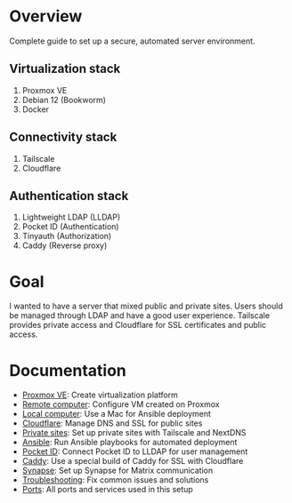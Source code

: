 # Overview

Complete guide to set up a secure, automated server environment.

## Virtualization stack

1. Proxmox VE
2. Debian 12 (Bookworm)
3. Docker

## Connectivity stack

1. Tailscale
2. Cloudflare

## Authentication stack

1. Lightweight LDAP (LLDAP)
2. Pocket ID (Authentication)
3. Tinyauth (Authorization)
4. Caddy (Reverse proxy)

# Goal

I wanted to have a server that mixed public and private sites. Users should be managed through LDAP and have a good user experience. Tailscale provides private access and Cloudflare for SSL certificates and public access.

# Documentation

-   [Proxmox VE](docs/proxmox.md): Create virtualization platform
-   [Remote computer](docs/remote.md): Configure VM created on Proxmox
-   [Local computer](docs/local.md): Use a Mac for Ansible deployment
-   [Cloudflare](docs/cloudflare.md): Manage DNS and SSL for public sites
-   [Private sites](docs/private.md): Set up private sites with Tailscale and NextDNS
-   [Ansible](docs/ansible.md): Run Ansible playbooks for automated deployment
-   [Pocket ID](docs/pocket-id.md): Connect Pocket ID to LLDAP for user management
-   [Caddy](docs/caddy.md): Use a special build of Caddy for SSL with Cloudflare
-   [Synapse](docs/synapse.md): Set up Synapse for Matrix communication
-   [Troubleshooting](docs/troubleshooting.md): Fix common issues and solutions
-   [Ports](docs/ports.md): All ports and services used in this setup
